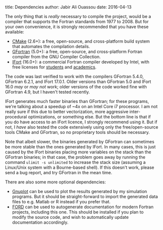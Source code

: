 title:  Dependencies
author: Jabir Ali Ouassou
date:   2016-04-13



The only thing that is *really* necessary to compile the project, would be a
compiler that supports the Fortran standards from 1977 to 2008. But for your
own convenience, it is strongly recommended that you have these available:

 * [CMake](https://cmake.org/) (2.6+):
   a free, open-source, and cross-platform build system that automates the compilation details.
 * [GFortran](https://gcc.gnu.org/wiki/GFortran) (5.0+):
   a free, open-source, and cross-platform Fortran compiler from the GNU Compiler Collection.
 * [IFort](https://software.intel.com/en-us/fortran-compilers) (16.0+):
   a commercial Fortran compiler developed by Intel, with free licenses for 
   [students](https://software.intel.com/en-us/qualify-for-free-software/student) and
   [academics](https://software.intel.com/en-us/qualify-for-free-software/academicresearcher).

The code was last verified to work with the compilers GFortran 5.4.0, GFortran 6.2.1, and 
IFort 17.0.1. Older versions than GFortran 5.0 and IFort 16.0 *may* or *may not* work;
older versions of the code worked fine with GFortran 4.9, but I haven't tested recently.

IFort generates much faster binaries than GFortran; for these programs, we're talking
about a speedup of ~4x on an Intel Core i7 processor. I am not really sure if this due
to better vectorization, more aggressive inter-procedural optimizations, or something
else. But the bottom line is that if you do have access to an IFort licence, I strongly
recommend using it. But if not, I *have* also tested the code extensively using only the
free/open-source tools CMake and GFortran, so no proprietary tools should be necessary.

Note that albeit slower, the binaries generated by GFortran can sometimes be more
stable than the ones generated by IFort. In many cases, this is just caused by
the IFort binaries placing more variables on the stack than the GFortran binaries;
in that case, the problem goes away by running the command `ulimit -s unlimited`
to increase the stack size (assuming a Linux/Unix system with a Bourne-based shell).
If this doesn't work, please send a bug report, and try GFortran in the mean time.

There are also some more optional dependencies:

 * [Gnuplot](http://www.gnuplot.info/) can be used to plot the results generated by my
   simulation programs. But it should be straight-forward to import the generated data
   files to e.g. Matlab or R instead if you prefer that.
 * [FORD](https://github.com/cmacmackin/ford) can be used to autogenerate documentation
   for modern Fortran projects, including this one. This should be installed if you plan
   to modify the source code, and wish to automatically update documentation accordingly.

